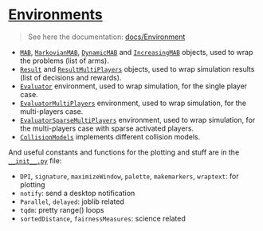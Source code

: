 # [Environments](https://smpybandits.github.io/docs/Environment.html)
> See here the documentation: [docs/Environment](https://smpybandits.github.io/docs/Environment.html)

- [`MAB`](MAB.py), [`MarkovianMAB`](MarkovianMAB.py), [`DynamicMAB`](DynamicMAB.py) and [`IncreasingMAB`](IncreasingMAB.py) objects, used to wrap the problems (list of arms).
- [`Result`](Result.py) and [`ResultMultiPlayers`](ResultMultiPlayers.py) objects, used to wrap simulation results (list of decisions and rewards).
- [`Evaluator`](Evaluator.py) environment, used to wrap simulation, for the single player case.
- [`EvaluatorMultiPlayers`](EvaluatorMultiPlayers.py) environment, used to wrap simulation, for the multi-players case.
- [`EvaluatorSparseMultiPlayers`](EvaluatorSparseMultiPlayers.py) environment, used to wrap simulation, for the multi-players case with sparse activated players.
- [`CollisionModels`](CollisionModels.py) implements different collision models.

And useful constants and functions for the plotting and stuff are in the [`__init__.py`](__init__.py) file:

- `DPI`, `signature`, `maximizeWindow`, `palette`, `makemarkers`, `wraptext`: for plotting
- `notify`: send a desktop notification
- `Parallel`, `delayed`: joblib related
- `tqdm`: pretty range() loops
- `sortedDistance`, `fairnessMeasures`: science related